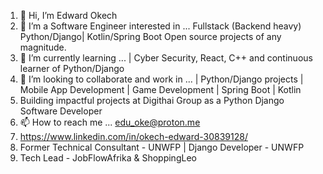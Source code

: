 1. 👋 Hi, I’m Edward Okech
2. 👀 I’m a Software Engineer interested in ... Fullstack (Backend heavy) Python/Django| Kotlin/Spring Boot Open source projects of any magnitude.
3. 🌱 I’m currently learning ... | Cyber Security, React, C++ and continuous learner of Python/Django
4. 💞️ I’m looking to collaborate and work in ... | Python/Django projects | Mobile App Development | Game Development | Spring Boot | Kotlin
5. Building impactful projects at Digithai Group as a Python Django Software Developer
6. 📫 How to reach me ... edu_oke@proton.me
7. https://www.linkedin.com/in/okech-edward-30839128/
8. Former Technical Consultant - UNWFP | Django Developer - UNWFP
9. Tech Lead - JobFlowAfrika & ShoppingLeo

<!---
eduoke/eduoke is a ✨ special ✨ repository because its `README.md` (this file) appears on your GitHub profile.
You can click the Preview link to take a look at your changes.
--->
